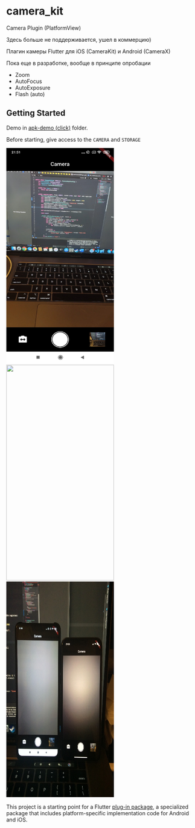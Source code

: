 # camera_kit

Camera Plugin (PlatformView)

Здесь больше не поддерживается, ушел в коммерцию)

Плагин камеры Flutter для iOS (CameraKit) и Android (CameraX)

Пока еще в разработке, вообще в принципе опробации

- Zoom
- AutoFocus
- AutoExposure
- Flash (auto)

## Getting Started

Demo in [apk-demo (click)](https://github.com/FroseMan97/camerakit-plugin/tree/master/apk-demo) folder.

Before starting, give access to the ```CAMERA``` and ```STORAGE```

 <img src="screens/1.JPG" width="285" height="570"> <img src="screens/2.PNG" width="285" height="570"> <img src="screens/3.PNG" width="285" height="570">

This project is a starting point for a Flutter
[plug-in package](https://flutter.dev/developing-packages/),
a specialized package that includes platform-specific implementation code for
Android and iOS.

